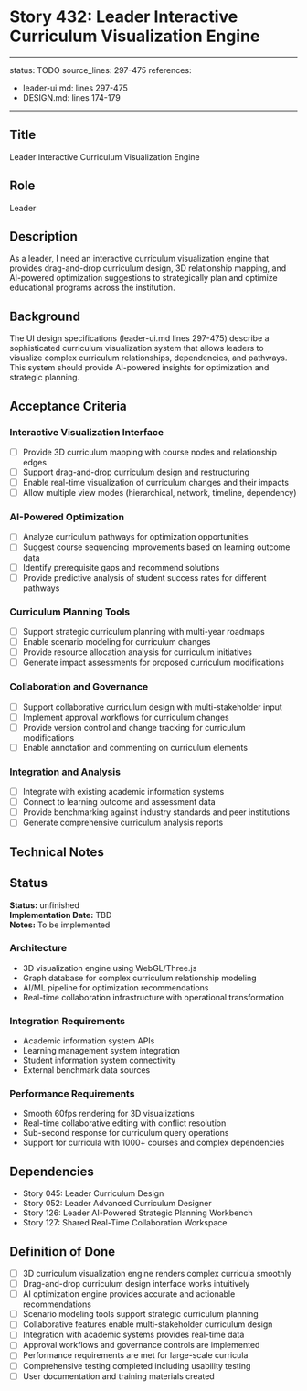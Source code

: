 # Story 432: Leader Interactive Curriculum Visualization Engine

---
status: TODO
source_lines: 297-475
references:
  - leader-ui.md: lines 297-475
  - DESIGN.md: lines 174-179
---

## Title
Leader Interactive Curriculum Visualization Engine

## Role
Leader

## Description
As a leader, I need an interactive curriculum visualization engine that provides drag-and-drop curriculum design, 3D relationship mapping, and AI-powered optimization suggestions to strategically plan and optimize educational programs across the institution.

## Background
The UI design specifications (leader-ui.md lines 297-475) describe a sophisticated curriculum visualization system that allows leaders to visualize complex curriculum relationships, dependencies, and pathways. This system should provide AI-powered insights for optimization and strategic planning.

## Acceptance Criteria

### Interactive Visualization Interface
- [ ] Provide 3D curriculum mapping with course nodes and relationship edges
- [ ] Support drag-and-drop curriculum design and restructuring
- [ ] Enable real-time visualization of curriculum changes and their impacts
- [ ] Allow multiple view modes (hierarchical, network, timeline, dependency)

### AI-Powered Optimization
- [ ] Analyze curriculum pathways for optimization opportunities
- [ ] Suggest course sequencing improvements based on learning outcome data
- [ ] Identify prerequisite gaps and recommend solutions
- [ ] Provide predictive analysis of student success rates for different pathways

### Curriculum Planning Tools
- [ ] Support strategic curriculum planning with multi-year roadmaps
- [ ] Enable scenario modeling for curriculum changes
- [ ] Provide resource allocation analysis for curriculum initiatives
- [ ] Generate impact assessments for proposed curriculum modifications

### Collaboration and Governance
- [ ] Support collaborative curriculum design with multi-stakeholder input
- [ ] Implement approval workflows for curriculum changes
- [ ] Provide version control and change tracking for curriculum modifications
- [ ] Enable annotation and commenting on curriculum elements

### Integration and Analysis
- [ ] Integrate with existing academic information systems
- [ ] Connect to learning outcome and assessment data
- [ ] Provide benchmarking against industry standards and peer institutions
- [ ] Generate comprehensive curriculum analysis reports

## Technical Notes


## Status
**Status:** unfinished  
**Implementation Date:** TBD  
**Notes:** To be implemented
### Architecture
- 3D visualization engine using WebGL/Three.js
- Graph database for complex curriculum relationship modeling
- AI/ML pipeline for optimization recommendations
- Real-time collaboration infrastructure with operational transformation

### Integration Requirements
- Academic information system APIs
- Learning management system integration
- Student information system connectivity
- External benchmark data sources

### Performance Requirements
- Smooth 60fps rendering for 3D visualizations
- Real-time collaborative editing with conflict resolution
- Sub-second response for curriculum query operations
- Support for curricula with 1000+ courses and complex dependencies

## Dependencies
- Story 045: Leader Curriculum Design
- Story 052: Leader Advanced Curriculum Designer
- Story 126: Leader AI-Powered Strategic Planning Workbench
- Story 127: Shared Real-Time Collaboration Workspace

## Definition of Done
- [ ] 3D curriculum visualization engine renders complex curricula smoothly
- [ ] Drag-and-drop curriculum design interface works intuitively
- [ ] AI optimization engine provides accurate and actionable recommendations
- [ ] Scenario modeling tools support strategic curriculum planning
- [ ] Collaborative features enable multi-stakeholder curriculum design
- [ ] Integration with academic systems provides real-time data
- [ ] Approval workflows and governance controls are implemented
- [ ] Performance requirements are met for large-scale curricula
- [ ] Comprehensive testing completed including usability testing
- [ ] User documentation and training materials created